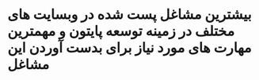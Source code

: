# بیشترین مشاغل پست شده در وبسایت های مختلف در زمینه توسعه پایتون و مهمترین مهارت های مورد نیاز برای بدست آوردن این مشاغل

